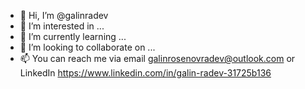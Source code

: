 - 👋 Hi, I’m @galinradev
- 👀 I’m interested in ...
- 🌱 I’m currently learning ...
- 💞️ I’m looking to collaborate on ...
- 📫 You can reach me via email galinrosenovradev@outlook.com or LinkedIn https://www.linkedin.com/in/galin-radev-31725b136

<!---
galinradev/galinradev is a ✨ special ✨ repository because its `README.md` (this file) appears on your GitHub profile.
You can click the Preview link to take a look at your changes.
--->
